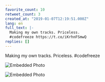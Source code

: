 ```yaml
---
favorite_count: 10
retweet_count: 3
created_at: "2019-01-07T12:19:51.000Z"
lang: en
full_text: |-
  Making my own tracks. Priceless.
  #codefreeze https://t.co/iKrhnFSmwQ
replies: []
---
```


Making my own tracks. Priceless. #codefreeze

<div class="gallery gallery-2">

![Embedded Photo](https://twitter-media-coderbyheart.s3.eu-north-1.amazonaws.com/1082250458180259840-DwTtCEFW0AA3jXi.jpg)

![Embedded Photo](https://twitter-media-coderbyheart.s3.eu-north-1.amazonaws.com/1082250458180259840-DwTtDEtW0AEsf_O.jpg)

</div>
